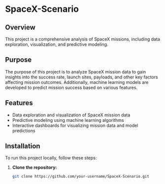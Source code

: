 # SpaceX-Scenario

## Overview
This project is a comprehensive analysis of SpaceX missions, including data exploration, visualization, and predictive modeling.

## Purpose
The purpose of this project is to analyze SpaceX mission data to gain insights into the success rate, launch sites, payloads, and other key factors affecting mission outcomes. Additionally, machine learning models are developed to predict mission success based on various features.

## Features
- Data exploration and visualization of SpaceX mission data
- Predictive modeling using machine learning algorithms
- Interactive dashboards for visualizing mission data and model predictions

## Installation
To run this project locally, follow these steps:

1. **Clone the repository:**
   ```bash
   git clone https://github.com/your-username/SpaceX-Scenario.git
